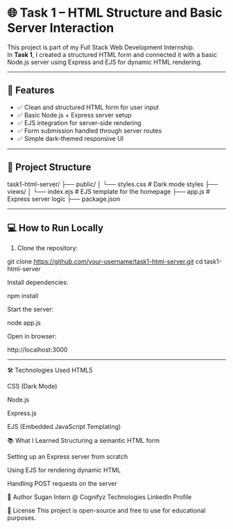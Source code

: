 # 🌐 Task 1 – HTML Structure and Basic Server Interaction

This project is part of my Full Stack Web Development Internship.  
In **Task 1**, I created a structured HTML form and connected it with a basic Node.js server using Express and EJS for dynamic HTML rendering.

---

## 🚀 Features

- ✅ Clean and structured HTML form for user input
- ✅ Basic Node.js + Express server setup
- ✅ EJS integration for server-side rendering
- ✅ Form submission handled through server routes
- ✅ Simple dark-themed responsive UI

---

## 📁 Project Structure

task1-html-server/
├── public/
│ └── styles.css # Dark mode styles
├── views/
│ └── index.ejs # EJS template for the homepage
├── app.js # Express server logic
├── package.json


-----------------------------------------------------------------

## 💻 How to Run Locally

1. Clone the repository:

git clone https://github.com/your-username/task1-html-server.git
cd task1-html-server


Install dependencies:

npm install


Start the server:

node app.js


Open in browser:

http://localhost:3000

-----------------------------------------------------------------
🛠️ Technologies Used
HTML5

CSS (Dark Mode)

Node.js

Express.js

EJS (Embedded JavaScript Templating)



📚 What I Learned
Structuring a semantic HTML form

Setting up an Express server from scratch

Using EJS for rendering dynamic HTML

Handling POST requests on the server

📌 Author
Sugan
Intern @ Cognifyz Technologies
LinkedIn Profile

📝 License
This project is open-source and free to use for educational purposes.
